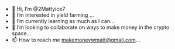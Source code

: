 - 👋 Hi, I’m @2Mattyice7
- 👀 I’m interested in yield farming ...
- 🌱 I’m currently learning as much as I can...
- 💞️ I’m looking to collaborate on ways to make money in the crypto space...
- 📫 How to reach me makemoneywmatt@gmail.com...

<!---
2Mattyice7/2Mattyice7 is a ✨ special ✨ repository because its `README.md` (this file) appears on your GitHub profile.
You can click the Preview link to take a look at your changes.
--->
